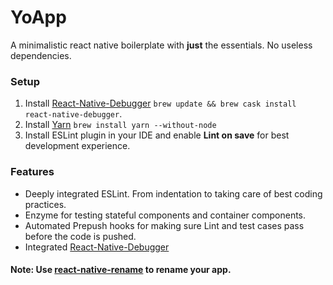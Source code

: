 # YoApp

A minimalistic react native boilerplate with **just** the essentials. No useless dependencies.

### Setup

1. Install [React-Native-Debugger](https://github.com/jhen0409/react-native-debugger) `brew update && brew cask install react-native-debugger`.
2. Install [Yarn](https://yarnpkg.com/lang/en/docs/install/) `brew install yarn --without-node`
3. Install ESLint plugin in your IDE and enable **Lint on save** for best development experience.

### Features

- Deeply integrated ESLint. From indentation to taking care of best coding practices.
- Enzyme for testing stateful components and container components.
- Automated Prepush hooks for making sure Lint and test cases pass before the code is pushed.
- Integrated [React-Native-Debugger](https://github.com/jhen0409/react-native-debugger)


#### Note: Use [react-native-rename](https://www.npmjs.com/package/react-native-rename) to rename your app. 
